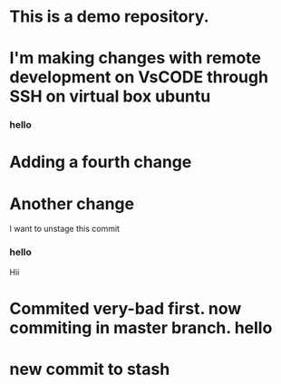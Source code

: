
# This is a demo repository.

# I'm making changes with remote development on VsCODE through SSH on virtual box ubuntu

### hello
# Adding a fourth change
# Another change
I want to unstage this commit
### hello 
 Hii
 # Commited very-bad first. now commiting in master branch. hello
 # new commit to stash